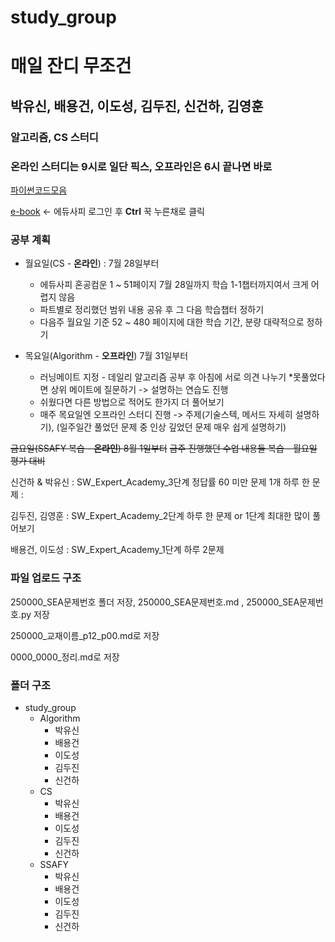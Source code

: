 # study_group

# 매일 잔디 무조건
## 박유신, 배용건, 이도성, 김두진, 신건하, 김영훈
### 알고리즘, CS 스터디
### 온라인 스터디는 9시로 일단 픽스, 오프라인은 6시 끝나면 바로

[파이썬코드모음](https://codesol.how-to.best/doc/python)

[e-book](https://ssafy5.dkyobobook.co.kr/main.ink) <- 에듀사피 로그인 후 **Ctrl** 꾹 누른채로 클릭

### 공부 계획
- 월요일(CS - **온라인**) : 7월 28일부터
  - 에듀사피 혼공컴운 1 ~ 51페이지 7월 28일까지 학습 1-1챕터까지여서 크게 어렵지 않음
  - 파트별로 정리했던 범위 내용 공유 후 그 다음 학습챕터 정하기
  - 다음주 월요일 기준 52 ~ 480 페이지에 대한 학습 기간, 분량 대략적으로 정하기

- 목요일(Algorithm - **오프라인**) 7월 31일부터
  - 러닝메이트 지정 - 데일리 알고리즘 공부 후 아침에 서로 의견 나누기 *못풀었다면 상위 메이트에 질문하기 -> 설명하는 연습도 진행
  - 쉬웠다면 다른 방법으로 적어도 한가지 더 풀어보기
  - 매주 목요일엔 오프라인 스터디 진행 -> 주제(기술스텍, 메서드 자세히 설명하기), (일주일간 풀었던 문제 중 인상 깊었던 문제 매우 쉽게 설명하기)
 
~~금요일(SSAFY 복습 - **온라인**) 8월 1일부터~~
~~금주 진행했던 수업 내용들 복습 - 월요일 평가 대비~~

신건하 & 박유신 : SW_Expert_Academy_3단계 정답률 60 미만 문제 1개 하루 한 문제 : 

김두진, 김영훈 : SW_Expert_Academy_2단계 하루 한 문제 or 1단계 최대한 많이 풀어보기 

배용건, 이도성 : SW_Expert_Academy_1단계 하루 2문제

### 파일 업로드 구조
250000_SEA문제번호 폴더 저장, 250000_SEA문제번호.md , 250000_SEA문제번호.py 저장

250000_교재이름_p12_p00.md로 저장

0000_0000_정리.md로 저장

### 폴더 구조
- study_group
  - Algorithm
    - 박유신
    - 배용건
    - 이도성
    - 김두진
    - 신건하
  - CS
    - 박유신
    - 배용건
    - 이도성
    - 김두진
    - 신건하
  - SSAFY
    - 박유신
    - 배용건
    - 이도성
    - 김두진
    - 신건하
